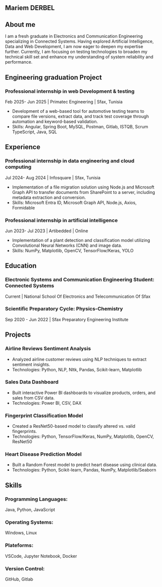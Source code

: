 ## Mariem DERBEL

## About me
I am a fresh graduate in Electronics and Communication Engineering specializing in Connected Systems. Having explored Artificial Intelligence, Data and Web Development, I am now eager to deepen my expertise further. 
Currently, I am focusing on testing technologies to broaden my technical skill set and enhance my understanding of system reliability and performance.

## Engineering graduation Project

### Professional internship in web Development & testing
Feb 2025- Jun 2025 | Primatec Engineering | Sfax, Tunisia
- Development of a web-based tool for automotive testing teams to compare file versions, extract data, and track test coverage
through automation and keyword-based validation.
- Skills: Angular, Spring Boot, MySQL, Postman, Gitlab, ISTQB, Scrum TypeScript, Java, SQL
 
## Experience

### Professional internship in data engineering and cloud computing 
Jul 2024- Aug 2024 | Infosquare | Sfax, Tunisia
- Implementation of a file migration solution using Node.js and Microsoft Graph API to transfer documents from SharePoint to a server, including metadata extraction and conversion.
- Skills: Microsoft Entra ID, Microsoft Graph API, Node.js, Axios, Formidable

### Professional internship in artificial intelligence
Jun 2023- Jul 2023 | Artibedded | Online
- Implementation of a plant detection and classification model utilizing Convolutional Neural Networks (CNN) and image data.
- Skills: NumPy, Matplotlib, OpenCV, TensorFlow/Keras, YOLO


## Education

### Electronic Systems and Communication Engineering Student: Connected Systems 
Current | National School Of Electronics and Telecommunication Of Sfax

### Scientific Preparatory Cycle: Physics-Chemistry
Sep 2020 - Jun 2022 | Sfax Preparatory Engineering Institute 


## Projects

### Airline Reviews Sentiment Analysis
- Analyzed airline customer reviews using NLP techniques to extract sentiment insights.
- Technologies: Python, NLP, Nltk, Pandas, Scikit-learn, Matplotlib
  
### Sales Data Dashboard
- Built interactive Power BI dashboards to visualize products, orders, and sales from CSV data.
- Technologies: Power BI, CSV, DAX
  
### Fingerprint Classification Model
- Created a ResNet50-based model to classify altered vs. valid fingerprints.
- Technologies: Python, TensorFlow/Keras, NumPy, Matplotlib, OpenCV, ResNet50

### Heart Disease Prediction Model
- Built a Random Forest model to predict heart disease using clinical data.
- Technologies: Python, Scikit-learn, Pandas, NumPy, Matplotlib/Seaborn

## Skills

###  Programming Languages:
Java, Python, JavaScript
### Operating Systems:
Windows, Linux
### Plateforms:
VSCode, Jupyter Notebook, Docker
### Version Control:
 GitHub, Gitlab
